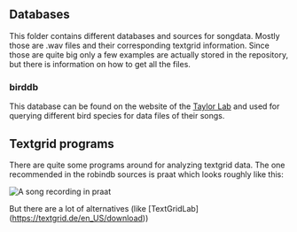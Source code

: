 ## Databases
This folder contains different databases and sources for songdata. Mostly those are .wav files
and their corresponding textgrid information. Since those are quite big only a
few examples are actually stored in the repository, but there is information on how
to get all the files.

### birddb
This database can be found on the website of the [Taylor Lab](http://taylor0.biology.ucla.edu/birdDBQuery/) and used for querying different bird species for data files of their songs.

## Textgrid programs
There are quite some programs around for analyzing textgrid data. The one recommended in the robindb
sources is praat which looks roughly like this:

![A song recording in praat](http://i.imgur.com/niuwBiY.png "Praat UI")

But there are a lot of alternatives (like [TextGridLab] (https://textgrid.de/en_US/download))

